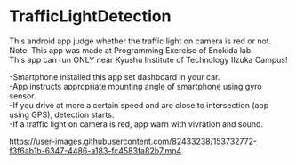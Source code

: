 # TrafficLightDetection
This android app judge whether the traffic light on camera is red or not.  
Note: This app was made at Programming Exercise of Enokida lab.  
      This app can run ONLY  near Kyushu Institute of Technology IIzuka Campus!  

-Smartphone installed this app set dashboard in your car.  
-App instructs appropriate mounting angle of smartphone using gyro sensor.  
-If you drive at more a certain speed and are close to intersection (app using GPS), detection starts.  
-If a traffic light on camera is red, app warn with vivration and sound.


https://user-images.githubusercontent.com/82433238/153732772-f3f6ab1b-6347-4486-a183-fc4583fa82b7.mp4

